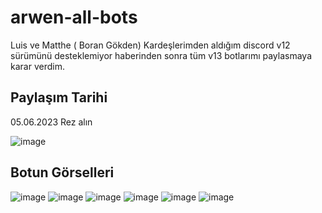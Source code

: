 # arwen-all-bots
Luis ve Matthe ( Boran Gökden) Kardeşlerimden aldığım discord v12 sürümünü desteklemiyor haberinden sonra  tüm v13 botlarımı paylasmaya karar verdim.
## Paylaşım Tarihi
05.06.2023 Rez alın 

![image](https://user-images.githubusercontent.com/77726399/227242700-3dca8c00-f6aa-4130-bac9-929317dca4b6.png)

## Botun Görselleri
![image](https://user-images.githubusercontent.com/77726399/233904978-fc0a4bbc-3abd-4873-8fdc-afd45417a33a.png)
![image](https://user-images.githubusercontent.com/77726399/233905036-53e08357-bdfb-4539-9154-53ac8e869699.png)
![image](https://user-images.githubusercontent.com/77726399/233905074-22b3c2e0-27d7-4514-bf7d-30112635e2fe.png)
![image](https://user-images.githubusercontent.com/77726399/233905186-6d19c8bc-6d25-433f-bbb7-21b820e74630.png)
![image](https://user-images.githubusercontent.com/77726399/233905430-60da80a2-e760-45de-97db-902f4ee0de88.png)
![image](https://user-images.githubusercontent.com/77726399/233905454-9c03559d-8a65-452b-90c8-12fa514a86b8.png)


